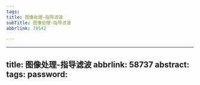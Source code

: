 ```yaml
---
tags:
title: 图像处理-指导滤波
subTitle: 图像处理-指导滤波
abbrlink: 78542

---
```

---
title: 图像处理-指导滤波
abbrlink: 58737
abstract:
tags:
password:
---


<!--more-->

